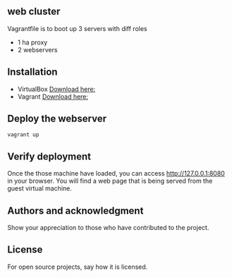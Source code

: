 ## web cluster
Vagrantfile is to boot up 3 servers with diff roles
- 1 ha proxy
- 2 webservers

## Installation
- VirtualBox [Download here:](https://www.virtualbox.org/wiki/Downloads)
- Vagrant [Download here:](https://developer.hashicorp.com/vagrant/downloads)

## Deploy the webserver
```
vagrant up
```

## Verify deployment
Once the those machine have loaded, you can access http://127.0.0.1:8080 in your browser. You will find a web page that is being served from the guest virtual machine.

## Authors and acknowledgment
Show your appreciation to those who have contributed to the project.

## License
For open source projects, say how it is licensed.
